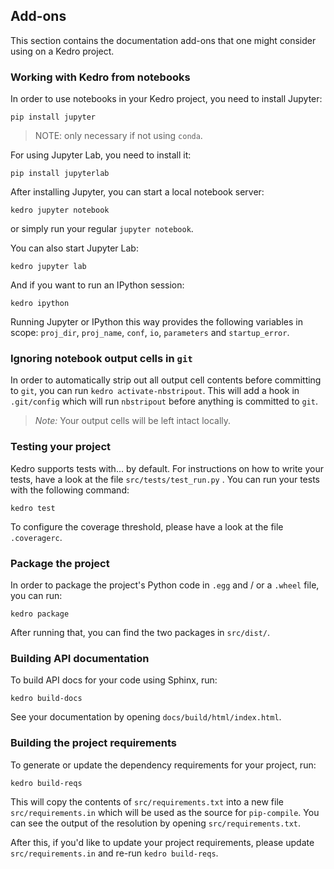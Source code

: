 ## Add-ons
This section contains the documentation add-ons that one might consider using on a Kedro project.

### Working with Kedro from notebooks

In order to use notebooks in your Kedro project, you need to install Jupyter:

```
pip install jupyter
```
> NOTE: only necessary if not using `conda`.

For using Jupyter Lab, you need to install it:

```
pip install jupyterlab
```

After installing Jupyter, you can start a local notebook server:

```
kedro jupyter notebook
```  
or simply run your regular `jupyter notebook`.

You can also start Jupyter Lab:

```
kedro jupyter lab
```

And if you want to run an IPython session:

```
kedro ipython
```

Running Jupyter or IPython this way provides the following variables in
scope: `proj_dir`, `proj_name`, `conf`, `io`, `parameters` and `startup_error`.


### Ignoring notebook output cells in `git`

In order to automatically strip out all output cell contents before committing to `git`, you can run `kedro activate-nbstripout`. This will add a hook in `.git/config` which will run `nbstripout` before anything is committed to `git`.

> *Note:* Your output cells will be left intact locally.  



### Testing your project
Kedro supports tests with... by default.
For instructions on how to write your tests, have a look at the file `src/tests/test_run.py` . You can run your tests with the following command:

```
kedro test
```

To configure the coverage threshold, please have a look at the file `.coveragerc`.


### Package the project

In order to package the project's Python code in `.egg` and / or a `.wheel` file, you can run:

```
kedro package
```

After running that, you can find the two packages in `src/dist/`.

### Building API documentation

To build API docs for your code using Sphinx, run:

```
kedro build-docs
```

See your documentation by opening `docs/build/html/index.html`.

### Building the project requirements

To generate or update the dependency requirements for your project, run:

```
kedro build-reqs
```

This will copy the contents of `src/requirements.txt` into a new file `src/requirements.in` which will be used as the source for `pip-compile`. You can see the output of the resolution by opening `src/requirements.txt`.

After this, if you'd like to update your project requirements, please update `src/requirements.in` and re-run `kedro build-reqs`.
